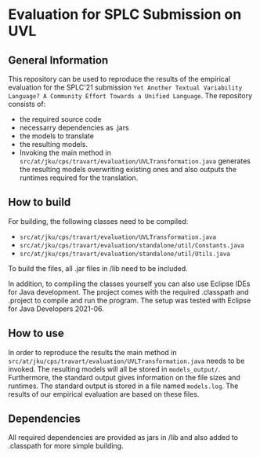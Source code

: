 # Evaluation for SPLC Submission on UVL

## General Information
This repository can be used to reproduce the results of the empirical evaluation for the SPLC'21 submission `Yet Another Textual Variability Language?
A Community Effort Towards a Unified Language`. The repository consists of:
* the required source code
* necessarry dependencies as .jars 
* the models to translate 
* the resulting models. 
* Invoking the main method in `src/at/jku/cps/travart/evaluation/UVLTransformation.java` generates the resulting models overwriting existing ones and also outputs the runtimes required for the translation.


## How to build

For building, the following classes need to be compiled:
* `src/at/jku/cps/travart/evaluation/UVLTransformation.java`
* `src/at/jku/cps/travart/evaluation/standalone/util/Constants.java`
* `src/at/jku/cps/travart/evaluation/standalone/util/Utils.java`

To build the files, all .jar files in /lib need to be included.

In addition, to compiling the classes yourself you can also use Eclipse IDEs for Java development. The project comes with the required .classpath and .project to compile and run the program.
The setup was tested with Eclipse for Java Developers 2021-06.

## How to use

In order to reproduce the results the main method in `src/at/jku/cps/travart/evaluation/UVLTransformation.java` needs to be invoked.
The resulting models will all be stored in `models_output/`.
Furthermore, the standard output gives information on the file sizes and runtimes.
The standard output is stored in a file named `models.log`.
The results of our empirical evaluation are based on these files.



## Dependencies
All required dependencies are provided as jars in /lib and also added to .classpath for more simple building.



 


